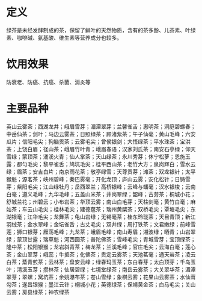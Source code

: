 # 定义

绿茶是未经发酵制成的茶，保留了鲜叶的天然物质，含有的茶多酚、儿茶素、叶绿素、咖啡碱、氨基酸、维生素等营养成分也较多。

# 饮用效果

防衰老、防癌、抗癌、杀菌、消炎等

# 主要品种

英山云雾茶；西湖龙井；峨眉雪芽；湄潭翠芽；兰馨雀舌；惠明茶；洞庭碧螺春；中岳仙茶；剑叶；马边云雾茶；日照绿茶；顾渚紫茶；午子仙毫；黄山毛峰；六安瓜片；信阳毛尖；狗脑贡茶；云雾毛尖；曾侯银剑；大悟绿茶；平水珠茶；宝洪茶；上饶白眉；径山茶；峨眉竹叶青；峨眉春语；汉家刘氏茶；南安石亭绿；仰天雪绿；蒙顶茶；涌溪火青；仙人掌茶；天山绿茶；永川秀芽；休宁松萝；恩施玉露；都匀毛尖；黎平雀舌；鸠坑毛尖；桂平西山茶；老竹大方；泉岗辉白；雪水云绿；眉茶；安吉白片；南京雨花茶；敬亭绿雪；天尊贡芽；滩茶；双龙银针；太平猴魁；源茗茶；峡州碧峰；秦巴雾毫；开化龙顶；庐山云雾；安化松针；日铸雪芽；紫阳毛尖；江山绿牡丹；岳西翠兰；高桥银峰；云峰与蟠毫；汉水银梭；云南白毫；遵义毛峰；九华毛峰；五盖山米茶；井岗翠绿；韶峰；古劳茶；桐城小花；舒城兰花；州碧云；小布岩茶；华顶云雾；南山白毛芽；天柱剑毫；黄竹白毫；麻姑茶；车云山毛尖；桂林毛尖；建德苞茶；瑞州黄檗茶；双桥毛尖；覃塘毛尖；东湖银毫；江华毛尖；龙舞茶；龟山岩绿；无锡毫茶；桂东玲珑茶；天目青顶；新江羽绒茶；金水翠峰；金坛雀舌；古丈毛尖；双井绿；周打铁茶；文君嫩绿；前峰雪莲；狮口银芽；雁荡毛峰；九龙茶；峨眉毛峰；南山寿眉；湘波绿；晒青；山岩翠绿；蒙顶甘露；瑞草魁；河西圆茶；普陀佛茶；雪峰毛尖；青城雪芽；宝顶绿茶；隆中茶；松阳银猴；龙岩斜背茶；梅龙茶；兰溪毛峰；官庄毛尖；云海白毫；莲心茶；金山翠芽；峨蕊；牛抵茶；化佛茶；贵定云雾茶；天池茗毫；通天岩茶；凌云白茶；蒸青煎茶；云林茶；盘安云峰；绿春玛玉茶；东白春芽；太白顶芽；千岛玉叶；清溪玉芽；攒林茶；仙居碧绿；七境堂绿茶；南岳云雾茶；大关翠华茶；湄潭翠芽；翠螺；窝坑茶；余姚瀑布茶；苍山雪绿；象棋云雾；花果山云雾茶；水仙茸勾茶；遂昌银猴；墨江云针；桐城小花；英德绿茶；保靖黄金茶；白马毛尖；关山云雾；房县绿茶；神农绿茶
